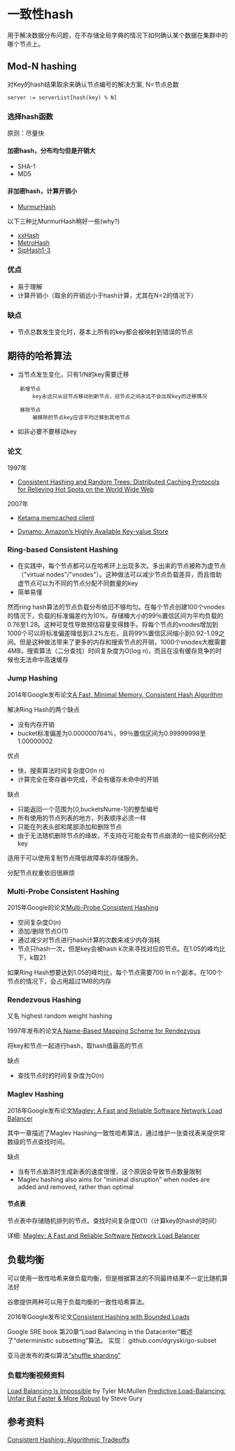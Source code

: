 # 一致性hash

用于解决数据分布问题，在不存储全局字典的情况下如何确认某个数据在集群中的哪个节点上。

## Mod-N hashing

对Key的hash结果取余来确认节点编号的解决方案, N=节点总数

```
server := serverList[hash(key) % N]
```

###  选择hash函数

原则：尽量快

#### 加密hash，分布均匀但是开销大
* SHA-1
* MD5

#### 非加密hash，计算开销小

* [MurmurHash](https://en.wikipedia.org/wiki/MurmurHash)

以下三种比MurmurHash稍好一些(why?)
* [xxHash](https://github.com/cespare/xxhash)
* [MetroHash](https://github.com/dgryski/go-metro)
* [SipHash1-3](https://github.com/dgryski/go-sip13)

### 优点

* 易于理解
* 计算开销小（取余的开销远小于hash计算，尤其在N=2的情况下）
### 缺点

* 节点总数发生变化时，基本上所有的key都会被映射到错误的节点

## 期待的哈希算法

* 当节点发生变化，只有1/N的key需要迁移
```
    新增节点
        key永远只从旧节点移动到新节点，旧节点之间永远不会出现key的迁移情况

    移除节点
        被移除的节点key应该平均迁移到其他节点
```
    
* 如非必要不要移动key

### 论文

1997年
* [Consistent Hashing and Random Trees: Distributed Caching Protocols for Relieving Hot Spots on the World Wide Web](https://www.akamai.com/es/es/multimedia/documents/technical-publication/consistent-hashing-and-random-trees-distributed-caching-protocols-for-relieving-hot-spots-on-the-world-wide-web-technical-publication.pdf)

2007年
* [Ketama memcached client](https://www.last.fm/user/RJ/journal/2007/04/10/rz_libketama_-_a_consistent_hashing_algo_for_memcache_clients)

* [Dynamo: Amazon’s Highly Available Key-value Store](https://www.allthingsdistributed.com/files/amazon-dynamo-sosp2007.pdf)

### Ring-based Consistent Hashing

* 在实践中，每个节点都可以在哈希环上出现多次。多出来的节点被称为虚节点（"virtual nodes"/"vnodes"）。这种做法可以减少节点负载差异，而且借助虚节点可以为不同的节点分配不同数量的key
* 简单易懂

然而ring hash算法的节点负载分布依旧不够均匀。在每个节点创建100个vnodes的情况下，负载的标准偏差约为10%。存储桶大小的99％置信区间为平均负载的0.76至1.28。这种可变性导致预估容量变得棘手。将每个节点的vnodes增加到1000个可以将标准偏差降低到3.2%左右，且将99%置信区间缩小到0.92-1.09之间。但是这种做法带来了更多的内存和搜索节点的开销，1000个vnodes大概需要4MB，搜索算法（二分查找）时间复杂度为O(log n)，而且在没有缓存竞争的时候也无法命中高速缓存


### Jump Hashing

2014年Google发布论文[A Fast, Minimal Memory, Consistent Hash Algorithm](https://arxiv.org/abs/1406.2294)

解决Ring Hash的两个缺点
* 没有内存开销
* bucket标准偏差为0.000000764%，99％置信区间为0.99999998至1.00000002

优点
* 快，搜索算法时间复杂度O(ln n)
* 计算完全在寄存器中完成，不会有缓存未命中的开销

缺点
* 只能返回一个范围为[0,bucketsNume-1]的整型编号
* 所有使用的节点列表的地方，列表顺序必须一样
* 只能在列表头部和尾部添加和删除节点
* 由于无法随机删除节点的缘故，不支持在可能会有节点崩溃的一组实例间分配key

适用于可以使用复制节点降低故障率的存储服务。

分配节点权重依旧很麻烦

### Multi-Probe Consistent Hashing

2015年Google的论文[Multi-Probe Consistent Hashing](https://arxiv.org/abs/1505.00062)

* 空间复杂度O(n)
* 添加/删除节点O(1)
* 通过减少对节点进行hash计算的次数来减少内存消耗
* 节点只hash一次，但是key会被hash k次来寻找对应的节点。在1.05的峰均比下，k取21

如果Ring Hash想要达到1.05的峰均比，每个节点需要700 ln n个副本。在100个节点的情况下，会占用超过1MB的内存

### Rendezvous Hashing

又名 highest random weight hashing

1997年发布的论文[A Name-Based Mapping Scheme for Rendezvous](https://www.eecs.umich.edu/techreports/cse/96/CSE-TR-316-96.pdf)

将key和节点一起进行hash，取hash值最高的节点

缺点

* 查找节点时的时间复杂度为O(n)

### Maglev Hashing

2016年Google发布论文[Maglev: A Fast and Reliable Software Network Load Balancer](https://research.google/pubs/pub44824/)

其中一章描述了Maglev Hashing一致性哈希算法，通过维护一张查找表来提供常数级的节点查找时间。

缺点

* 当有节点崩溃时生成新表的速度很慢，这个原因会导致节点数量限制
* Maglev hashing also aims for “minimal disruption” when nodes are added and removed, rather than optimal

#### 节点表

节点表中存储随机排列的节点。查找时间复杂度O(1)（计算key的hash的时间）

详细: [Maglev: A Fast and Reliable Software Network Load Balancer](https://blog.acolyer.org/2016/03/21/maglev-a-fast-and-reliable-software-network-load-balancer/)

## 负载均衡

可以使用一致性哈希来做负载均衡，但是根据算法的不同最终结果不一定比随机算法好

谷歌提供两种可以用于负载均衡的一致性哈希算法。


2016年Google发布论文[Consistent Hashing with Bounded Loads](https://ai.googleblog.com/2017/04/consistent-hashing-with-bounded-loads.html)


Google SRE book 第20章“Load Balancing in the Datacenter”概述了“deterministic subsetting”算法。 实现： github.com/dgryski/go-subset

亚马逊发布的类似算法[“shuffle sharding”](https://aws.amazon.com/blogs/architecture/shuffle-sharding-massive-and-magical-fault-isolation/)

### 负载均衡视频资料

[Load Balancing Is Impossible](https://www.youtube.com/watch?v=kpvbOzHUakA) by Tyler McMullen
[Predictive Load-Balancing: Unfair But Faster & More Robust](https://www.youtube.com/watch?v=6NdxUY1La2I) by Steve Gury

## 参考资料

[Consistent Hashing: Algorithmic Tradeoffs](https://medium.com/@dgryski/consistent-hashing-algorithmic-tradeoffs-ef6b8e2fcae8)